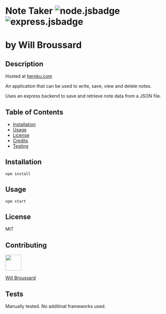 
# Note Taker ![node.jsbadge](https://img.shields.io/static/v1?label=node.js&message=enabled&color=success)![express.jsbadge](https://img.shields.io/static/v1?label=Express.js&message=enabled&color=success)
# by Will Broussard
## Description
Hosted at [heroku.com](https://sheltered-spire-02337.herokuapp.com/)

An application that can be used to write, save, view and delete notes.

Uses an express backend to save and retrieve note data from a JSON file.

## Table of Contents
* [Installation](#installation)
* [Usage](#usage)
* [License](#license)
* [Credits](#contributing)
* [Testing](#tests)

## Installation
```
npm install
```
## Usage
```
npm start
```
## License
MIT
## Contributing
<img src="https://avatars3.githubusercontent.com/u/61363843?v=4" height="50" width="50"> 

[Will Broussard](https://github.com/Karsus7/Note_Taker)

## Tests
Manually tested.  No additinal frameworks used.
